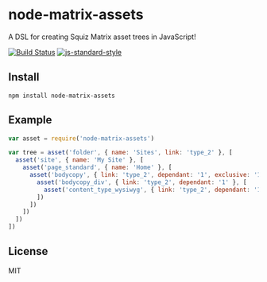 # node-matrix-assets

A DSL for creating Squiz Matrix asset trees in JavaScript!

[![Build Status](https://travis-ci.org/joshgillies/node-matrix-assets.svg)](https://travis-ci.org/joshgillies/node-matrix-assets)
[![js-standard-style](https://img.shields.io/badge/code%20style-standard-brightgreen.svg?style=flat)](https://github.com/feross/standard)

## Install

`npm install node-matrix-assets`

## Example

```js
var asset = require('node-matrix-assets')

var tree = asset('folder', { name: 'Sites', link: 'type_2' }, [
  asset('site', { name: 'My Site' }, [
    asset('page_standard', { name: 'Home' }, [
      asset('bodycopy', { link: 'type_2', dependant: '1', exclusive: '1' }, [
        asset('bodycopy_div', { link: 'type_2', dependant: '1' }, [
          asset('content_type_wysiwyg', { link: 'type_2', dependant: '1', exclusive: '1' })
        ])
      ])
    ])
  ])
])
```

## License

MIT
